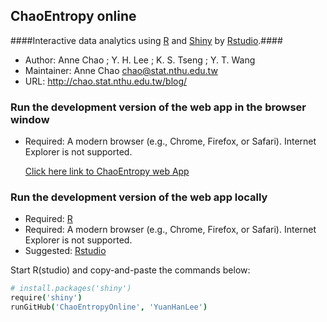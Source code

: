 ## ChaoEntropy online

####Interactive data analytics using <a href="http://www.r-project.org/" target="_blank">R</a> and <a href="http://www.rstudio.com/shiny/" target="_blank">Shiny</a> by <a href="http://www.rstudio.com/" target="_blank">Rstudio</a>.####

- Author: Anne Chao ; Y. H. Lee ; K. S. Tseng ; Y. T. Wang 
- Maintainer: Anne Chao chao@stat.nthu.edu.tw
- URL: http://chao.stat.nthu.edu.tw/blog/


### Run the development version of the web app in the browser window
- Required: A modern browser (e.g., Chrome, Firefox, or Safari). Internet Explorer is not supported.
  
  <a href="http://spark.rstudio.com/mikelee/ChaoEntropy/" target="_blank">Click here link to ChaoEntropy web App</a>

### Run the development version of the web app locally

- Required: [R](http://cran.rstudio.com/)
- Required: A modern browser (e.g., Chrome, Firefox, or Safari). Internet Explorer is not supported.
- Suggested: [Rstudio](http://www.rstudio.com/ide/download/)

Start R(studio) and copy-and-paste the commands below:

```coffee
# install.packages('shiny')
require('shiny')
runGitHub('ChaoEntropyOnline', 'YuanHanLee')
```

  

